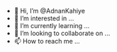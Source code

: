 - 👋 Hi, I’m @AdnanKahiye
- 👀 I’m interested in ...
- 🌱 I’m currently learning ...
- 💞️ I’m looking to collaborate on ...
- 📫 How to reach me ...

<!---
AdnanKahiye/AdnanKahiye is a ✨ special ✨ repository because its `README.md` (this file) appears on your GitHub profile.
You can click the Preview link to take a look at your changes.
--->
